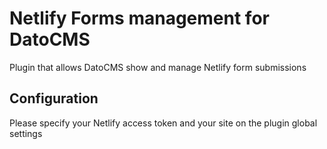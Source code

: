 # Netlify Forms management for DatoCMS

Plugin that allows DatoCMS show and manage Netlify form submissions

## Configuration

Please specify your Netlify access token and your site on the plugin global settings

